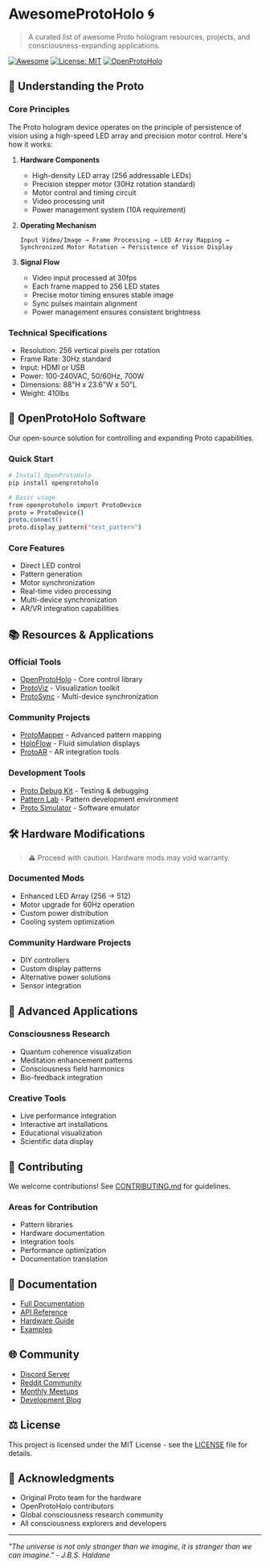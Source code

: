 # AwesomeProtoHolo 🌀

> A curated list of awesome Proto hologram resources, projects, and consciousness-expanding applications. 

[![Awesome](https://awesome.re/badge.svg)](https://awesome.re)
[![License: MIT](https://img.shields.io/badge/License-MIT-yellow.svg)](https://opensource.org/licenses/MIT)
[![OpenProtoHolo](https://img.shields.io/badge/OpenProtoHolo-v0.1-blue.svg)](https://github.com/yourorg/OpenProtoHolo)

## 🌟 Understanding the Proto

### Core Principles

The Proto hologram device operates on the principle of persistence of vision using a high-speed LED array and precision motor control. Here's how it works:

1. **Hardware Components**
   - High-density LED array (256 addressable LEDs)
   - Precision stepper motor (30Hz rotation standard)
   - Motor control and timing circuit
   - Video processing unit
   - Power management system (10A requirement)

2. **Operating Mechanism**
   ```
   Input Video/Image → Frame Processing → LED Array Mapping → 
   Synchronized Motor Rotation → Persistence of Vision Display
   ```

3. **Signal Flow**
   - Video input processed at 30fps
   - Each frame mapped to 256 LED states
   - Precise motor timing ensures stable image
   - Sync pulses maintain alignment
   - Power management ensures consistent brightness

### Technical Specifications
- Resolution: 256 vertical pixels per rotation
- Frame Rate: 30Hz standard
- Input: HDMI or USB
- Power: 100-240VAC, 50/60Hz, 700W
- Dimensions: 88"H x 23.6"W x 50"L
- Weight: 410lbs

## 🚀 OpenProtoHolo Software

Our open-source solution for controlling and expanding Proto capabilities.

### Quick Start
```bash
# Install OpenProtoHolo
pip install openprotoholo

# Basic usage
from openprotoholo import ProtoDevice
proto = ProtoDevice()
proto.connect()
proto.display_pattern("test_pattern")
```

### Core Features
- Direct LED control
- Pattern generation
- Motor synchronization
- Real-time video processing
- Multi-device synchronization
- AR/VR integration capabilities

## 📚 Resources & Applications

### Official Tools
- [OpenProtoHolo](https://github.com/yourorg/OpenProtoHolo) - Core control library
- [ProtoViz](https://github.com/yourorg/ProtoViz) - Visualization toolkit
- [ProtoSync](https://github.com/yourorg/ProtoSync) - Multi-device synchronization

### Community Projects
- [ProtoMapper](https://github.com/community/ProtoMapper) - Advanced pattern mapping
- [HoloFlow](https://github.com/community/HoloFlow) - Fluid simulation displays
- [ProtoAR](https://github.com/community/ProtoAR) - AR integration tools

### Development Tools
- [Proto Debug Kit](https://github.com/yourorg/proto-debug) - Testing & debugging
- [Pattern Lab](https://github.com/community/pattern-lab) - Pattern development environment
- [Proto Simulator](https://github.com/yourorg/proto-sim) - Software emulator

## 🛠️ Hardware Modifications

> ⚠️ Proceed with caution. Hardware mods may void warranty.

### Documented Mods
- Enhanced LED Array (256 → 512)
- Motor upgrade for 60Hz operation
- Custom power distribution
- Cooling system optimization

### Community Hardware Projects
- DIY controllers
- Custom display patterns
- Alternative power solutions
- Sensor integration

## 🌈 Advanced Applications

### Consciousness Research
- Quantum coherence visualization
- Meditation enhancement patterns
- Consciousness field harmonics
- Bio-feedback integration

### Creative Tools
- Live performance integration
- Interactive art installations
- Educational visualization
- Scientific data display

## 🤝 Contributing

We welcome contributions! See [CONTRIBUTING.md](CONTRIBUTING.md) for guidelines.

### Areas for Contribution
- Pattern libraries
- Hardware documentation
- Integration tools
- Performance optimization
- Documentation translation

## 📖 Documentation

- [Full Documentation](https://openprotoholo.readthedocs.io/)
- [API Reference](https://openprotoholo.readthedocs.io/api)
- [Hardware Guide](https://openprotoholo.readthedocs.io/hardware)
- [Examples](https://openprotoholo.readthedocs.io/examples)

## 🌐 Community

- [Discord Server](https://discord.gg/openprotoholo)
- [Reddit Community](https://reddit.com/r/OpenProtoHolo)
- [Monthly Meetups](https://meetup.com/OpenProtoHolo)
- [Development Blog](https://blog.openprotoholo.org)

## ⚖️ License

This project is licensed under the MIT License - see the [LICENSE](LICENSE) file for details.

## 🙏 Acknowledgments

- Original Proto team for the hardware
- OpenProtoHolo contributors
- Global consciousness research community
- All consciousness explorers and developers

---

*"The universe is not only stranger than we imagine, it is stranger than we can imagine." - J.B.S. Haldane*
